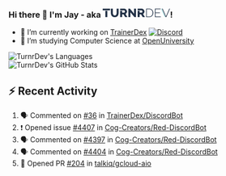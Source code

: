 ### Hi there 👋 I'm Jay - aka <img src="https://raw.githubusercontent.com/TurnrDev/TurnrDev/master/Logo/SVG/TurnrDev_Logo_Dark%20Blue%20%26%20Teal.svg" alt="TurnrDev" height="17.5px">!

- 🔭 I’m currently working on [TrainerDex](https://www.github.com/TrainerDex) [![Discord](https://discordapp.com/api/v6/guilds/364313717720219651/widget.png?style=shield)](http://discord.trainerdex.co.uk/)
- 🤔 I’m studying Computer Science at [OpenUniversity](http://www.open.ac.uk/courses/computing-it/degrees/bsc-computing-it-software-q62-soft)

![TurnrDev's Languages](https://github-readme-stats.vercel.app/api/top-langs/?username=TurnrDev&layout=compact&hide_border=true&title_color=1fa6aa&text_color=233247)
<br>
![TurnrDev's GitHub Stats](https://github-readme-stats.vercel.app/api?username=TurnrDev&show_icons=true&hide_border=true&count_private=true&include_all_commits=true&icon_color=1fa6aa&title_color=1fa6aa&text_color=233247)
<br>

## :zap: Recent Activity

<!--START_SECTION:activity-->
1. 🗣 Commented on [#36](https://github.com//TrainerDex/DiscordBot/issues/36) in [TrainerDex/DiscordBot](https://github.com//TrainerDex/DiscordBot)
2. ❗️ Opened issue [#4407](https://github.com//Cog-Creators/Red-DiscordBot/issues/4407) in [Cog-Creators/Red-DiscordBot](https://github.com//Cog-Creators/Red-DiscordBot)
3. 🗣 Commented on [#4397](https://github.com//Cog-Creators/Red-DiscordBot/issues/4397) in [Cog-Creators/Red-DiscordBot](https://github.com//Cog-Creators/Red-DiscordBot)
4. 🗣 Commented on [#4404](https://github.com//Cog-Creators/Red-DiscordBot/issues/4404) in [Cog-Creators/Red-DiscordBot](https://github.com//Cog-Creators/Red-DiscordBot)
5. 💪 Opened PR [#204](https://github.com//talkiq/gcloud-aio/pull/204) in [talkiq/gcloud-aio](https://github.com//talkiq/gcloud-aio)
<!--END_SECTION:activity-->
